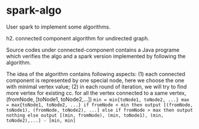 spark-algo
==========

User spark to implement some algorithms.

h2. connected component algorithm for undirected graph.

Source codes under connected-component contains a Java programe which verifies the algo and a spark version implemented by following the algorithm.

The idea of the algorithm contains following aspects:
(1) each connected component is represented by one special node, here we choose the one with minimal vertex value;
(2) in each round of iteration, we will try to find more vertex for existing cc. for all the vertex connected to a same vertex,
(fromNode, [toNode1, toNode2,...])
`
min = min{toNode1, toNode2, ...}
max = max{toNode1, toNode2, ...}
if fromNode < min then output [(fromNode, toNode1), (fromNode, toNode2), ...]
else if fromNode > max then output nothing
else output [(min, fromNode), (min, toNode1), (min, toNode2),...] - [min, min]
`
